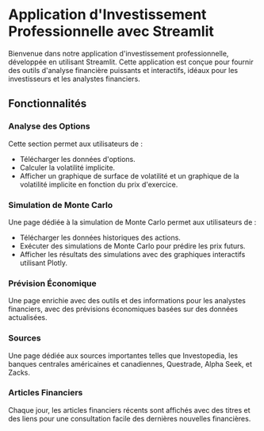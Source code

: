 # Application d'Investissement Professionnelle avec Streamlit

Bienvenue dans notre application d'investissement professionnelle, développée en utilisant Streamlit. Cette application est conçue pour fournir des outils d'analyse financière puissants et interactifs, idéaux pour les investisseurs et les analystes financiers.

## Fonctionnalités

### **Analyse des Options**
Cette section permet aux utilisateurs de :
- Télécharger les données d'options.
- Calculer la volatilité implicite.
- Afficher un graphique de surface de volatilité et un graphique de la volatilité implicite en fonction du prix d'exercice.

### **Simulation de Monte Carlo**
Une page dédiée à la simulation de Monte Carlo permet aux utilisateurs de :
- Télécharger les données historiques des actions.
- Exécuter des simulations de Monte Carlo pour prédire les prix futurs.
- Afficher les résultats des simulations avec des graphiques interactifs utilisant Plotly.

### **Prévision Économique**
Une page enrichie avec des outils et des informations pour les analystes financiers, avec des prévisions économiques basées sur des données actualisées.

### **Sources**
Une page dédiée aux sources importantes telles que Investopedia, les banques centrales américaines et canadiennes, Questrade, Alpha Seek, et Zacks.

### **Articles Financiers**
Chaque jour, les articles financiers récents sont affichés avec des titres et des liens pour une consultation facile des dernières nouvelles financières.

